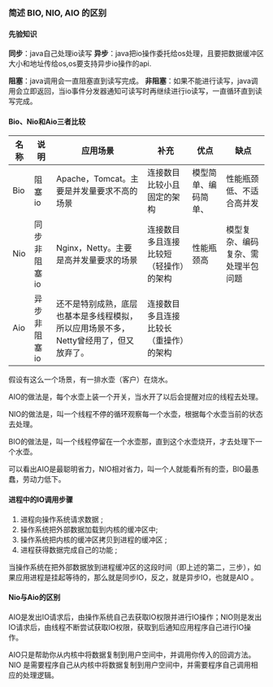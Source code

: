 ### 简述 BIO, NIO, AIO 的区别

#### 先验知识

**同步**：java自己处理io读写
**异步**：java把io操作委托给os处理，且要把数据缓冲区大小和地址传给os,os要支持异步io操作的api.

**阻塞**：java调用会一直阻塞直到读写完成。
**非阻塞**：如果不能进行读写，java调用会立即返回，当io事件分发器通知可读写时再继续进行io读写，一直循环直到读写完成。

#### Bio、Nio和Aio三者比较

| 名称 | 说明         | 应用场景                                                     | 补充                                   | 优点                 | 缺点                               |
| ---- | ------------ | ------------------------------------------------------------ | -------------------------------------- | -------------------- | ---------------------------------- |
| Bio  | 阻塞io       | Apache，Tomcat。主要是并发量要求不高的场景                   | 连接数目比较小且固定的架构             | 模型简单、编码简单、 | 性能瓶颈低、不适合高并发           |
| Nio  | 同步非阻塞io | Nginx，Netty。主要是高并发量要求的场景                       | 连接数目多且连接比较短（轻操作）的架构 | 性能瓶颈高           | 模型复杂、编码复杂、需处理半包问题 |
| Aio  | 异步非阻塞io | 还不是特别成熟，底层也基本是多线程模拟，所以应用场景不多，Netty曾经用了，但又放弃了。 | 连接数目多且连接比较长（重操作）的架构 |                      |                                    |

假设有这么一个场景，有一排水壶（客户）在烧水。

AIO的做法是，每个水壶上装一个开关，当水开了以后会提醒对应的线程去处理。

NIO的做法是，叫一个线程不停的循环观察每一个水壶，根据每个水壶当前的状态去处理。

BIO的做法是，叫一个线程停留在一个水壶那，直到这个水壶烧开，才去处理下一个水壶。

可以看出AIO是最聪明省力，NIO相对省力，叫一个人就能看所有的壶，BIO最愚蠢，劳动力低下。

#### 进程中的IO调用步骤

1. 进程向操作系统请求数据 ;
2. 操作系统把外部数据加载到内核的缓冲区中; 
3. 操作系统把内核的缓冲区拷贝到进程的缓冲区 ;
4. 进程获得数据完成自己的功能 ;

当操作系统在把外部数据放到进程缓冲区的这段时间（即上述的第二，三步），如果应用进程是挂起等待的，那么就是同步IO，反之，就是异步IO，也就是AIO 。

#### Nio与Aio的区别

AIO是发出IO请求后，由操作系统自己去获取IO权限并进行IO操作；NIO则是发出IO请求后，由线程不断尝试获取IO权限，获取到后通知应用程序自己进行IO操作。

AIO只是帮助你从内核中将数据复制到用户空间中，并调用你传入的回调方法。 
NIO 是需要程序自己从内核中将数据复制到用户空间中，并需要程序自己调用相应的处理逻辑。